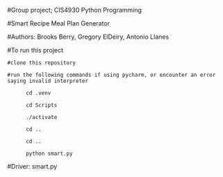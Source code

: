 #Group project; CIS4930 Python Programming


#Smart Recipe Meal Plan Generator


#Authors: Brooks Berry, Gregory ElDeiry, Antonio Llanes


#To run this project

    #clone this repository
    
    #run the following commands if using pycharm, or encounter an error saying invalid interpreter
    
          cd .venv
          
          cd Scripts
          
          ./activate 
          
          cd ..
          
          cd ..
          
          python smart.py

#Driver: smart.py

